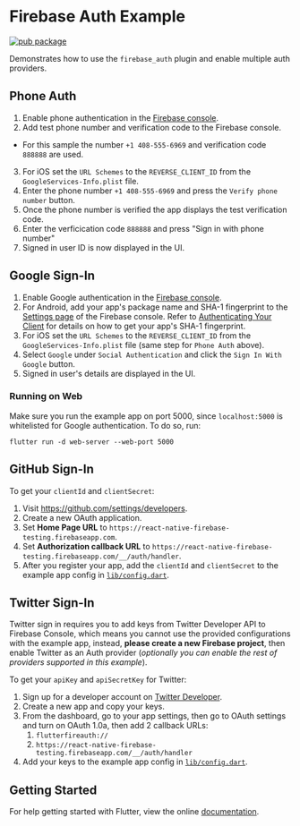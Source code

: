 # Firebase Auth Example

[![pub package](https://img.shields.io/pub/v/firebase_auth.svg)](https://pub.dev/packages/firebase_auth)

Demonstrates how to use the `firebase_auth` plugin and enable multiple auth providers.

## Phone Auth

1. Enable phone authentication in the [Firebase console]((https://console.firebase.google.com/u/0/project/_/authentication/providers)).
2. Add test phone number and verification code to the Firebase console.
  - For this sample the number `+1 408-555-6969` and verification code `888888` are used.
3. For iOS set the `URL Schemes` to the `REVERSE_CLIENT_ID` from the `GoogleServices-Info.plist` file.
4. Enter the phone number `+1 408-555-6969` and press the `Verify phone number` button.
5. Once the phone number is verified the app displays the test
   verification code.
6. Enter the verficication code `888888` and press "Sign in with phone number"
7. Signed in user ID is now displayed in the UI.

## Google Sign-In

1. Enable Google authentication in the [Firebase console](https://console.firebase.google.com/u/0/project/_/authentication/providers).
2. For Android, add your app's package name and SHA-1 fingerprint to the [Settings page](https://console.firebase.google.com/project/_/settings/general) of the Firebase console. Refer to [Authenticating Your Client]('https://developers.google.com/android/guides/client-auth') for details on how to get your app's SHA-1 fingerprint.
3. For iOS set the `URL Schemes` to the `REVERSE_CLIENT_ID` from the `GoogleServices-Info.plist` file (same step for `Phone Auth` above).
4. Select `Google` under `Social Authentication` and click the `Sign In With Google` button.
5. Signed in user's details are displayed in the UI.

### Running on Web

Make sure you run the example app on port 5000, since `localhost:5000` is
whitelisted for Google authentication. To do so, run:

```
flutter run -d web-server --web-port 5000
```

## GitHub Sign-In
To get your `clientId` and `clientSecret`: 
1. Visit https://github.com/settings/developers.
2. Create a new OAuth application.
3. Set **Home Page URL** to `https://react-native-firebase-testing.firebaseapp.com`.
4. Set **Authorization callback URL** to `https://react-native-firebase-testing.firebaseapp.com/__/auth/handler`.
5. After you register your app, add the `clientId` and `clientSecret` to the example app config in [`lib/config.dart`](./lib/config.dart).

## Twitter Sign-In
Twitter sign in requires you to add keys from Twitter Developer API to Firebase Console, which means you cannot use the provided configurations with the example app, instead, **please create a new Firebase project**, then enable Twitter as an Auth provider (*optionally you can enable the rest of providers supported in this example*).

To get your `apiKey` and `apiSecretKey` for Twitter:
1. Sign up for a developer account on [Twitter Developer](https://developer.twitter.com).
2. Create a new app and copy your keys.
3. From the dashboard, go to your app settings, then go to OAuth settings and turn on OAuth 1.0a, then add 2 callback URLs:
   1. `flutterfireauth://`
   2. `https://react-native-firebase-testing.firebaseapp.com/__/auth/handler`
4. Add your keys to the example app config in [`lib/config.dart`](./lib/config.dart).

## Getting Started

For help getting started with Flutter, view the online
[documentation](https://flutter.dev/).
